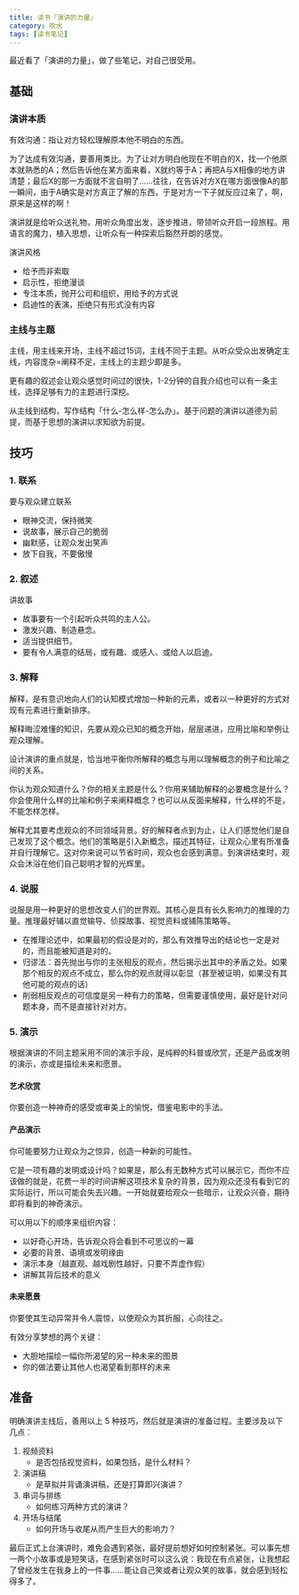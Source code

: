 ```yaml
---
title: 读书「演讲的力量」
category: 吹水
tags: [读书笔记]
---
```


最近看了「演讲的力量」，做了些笔记，对自己很受用。

<!-- more -->

## 基础

### 演讲本质

有效沟通：指让对方轻松理解原本他不明白的东西。

为了达成有效沟通，要善用类比。为了让对方明白他现在不明白的X，找一个他原本就熟悉的A；然后告诉他在某方面来看，X就约等于A；再把A与X相像的地方讲清楚；最后X的那一方面就不言自明了……往往，在告诉对方X在哪方面很像A的那一瞬间，由于A确实是对方真正了解的东西，于是对方一下子就反应过来了，啊，原来是这样的啊！

演讲就是给听众送礼物，用听众角度出发，逐步推进，带领听众开启一段旅程。用语言的魔力，植入思想，让听众有一种探索后豁然开朗的感觉。

演讲风格

- 给予而非索取
- 启示性，拒绝漫谈
- 专注本质，抛开公司和组织，用给予的方式说
- 启迪性的表演，拒绝只有形式没有内容

### 主线与主题

主线，用主线来开场，主线不超过15词，主线不同于主题。从听众受众出发确定主线，内容庞杂=阐释不足，主线上的主题少即是多。

更有趣的叙述会让观众感觉时间过的很快，1-2分钟的自我介绍也可以有一条主线，选择足够有力的主题进行深挖。

从主线到结构，写作结构「什么-怎么样-怎么办」。基于问题的演讲以道德为前提，而基于思想的演讲以求知欲为前提。



## 技巧

### 1. 联系

要与观众建立联系

- 眼神交流，保持微笑
- 说故事，展示自己的脆弱
- 幽默感，让观众发出笑声
- 放下自我，不要傲慢

### 2. 叙述

讲故事

- 故事要有一个引起听众共鸣的主人公。
- 激发兴趣、制造悬念。
- 适当提供细节。
- 要有令人满意的结局，或有趣、或感人、或给人以启迪。

### 3. 解释

解释，是有意识地向人们的认知模式增加一种新的元素，或者以一种更好的方式对现有元素进行重新排序。

解释晦涩难懂的知识，先要从观众已知的概念开始，层层递进，应用比喻和举例让观众理解。

设计演讲的重点就是，恰当地平衡你所解释的概念与用以理解概念的例子和比喻之间的关系。

你认为观众知道什么？你的相关主题是什么？你用来辅助解释的必要概念是什么？你会使用什么样的比喻和例子来阐释概念？也可以从反面来解释，什么样的不是，不能怎样怎样。

解释尤其要考虑观众的不同领域背景。好的解释者点到为止，让人们感觉他们是自己发现了这个概念。他们的策略是引入新概念，描述其特征，让观众心里有所准备并自行理解它。这对你来说可以节省时间，观众也会感到满意。到演讲结束时，观众会沐浴在他们自己聪明才智的光辉里。

### 4. 说服

说服是用一种更好的思想改变人们的世界观。其核心是具有长久影响力的推理的力量。推理最好辅以直觉输导、侦探故事、视觉资料或铺陈策略等。

- 在推理论述中，如果最初的假设是对的，那么有效推导出的结论也一定是对的，而且能被知道是对的。
- 归谬法：首先抛出与你的主张相反的观点，然后揭示出其中的矛盾之处。如果那个相反的观点不成立，那么你的观点就得以彰显（甚至被证明，如果没有其他可能的观点的话）
- 削弱相反观点的可信度是另一种有力的策略，但需要谨慎使用，最好是针对问题本身，而不是直接针对对方。

### 5. 演示

根据演讲的不同主题采用不同的演示手段，是纯粹的科普或欣赏，还是产品或发明的演示，亦或是描绘未来和愿景。

#### 艺术欣赏

你要创造一种神奇的感受或审美上的愉悦，借鉴电影中的手法。

#### 产品演示

你可能要努力让观众为之惊异，创造一种新的可能性。

它是一项有趣的发明或设计吗？如果是，那么有无数种方式可以展示它，而你不应该做的就是，花费一半的时间讲解这项技术复杂的背景，因为观众还没有看到它的实际运行，所以可能会失去兴趣。一开始就要给观众一些暗示，让观众兴奋，期待即将看到的神奇演示。

可以用以下的顺序来组织内容：

- 以好奇心开场，告诉观众将会看到不可思议的一幕
- 必要的背景、语境或发明缘由
- 演示本身（越直观、越戏剧性越好，只要不弄虚作假）
- 讲解其背后技术的意义

#### 未来愿景

你要使其生动异常并令人震惊，以使观众为其折服，心向往之。

有效分享梦想的两个关键：

- 大胆地描绘一幅你所渴望的另一种未来的图景
- 你的做法要让其他人也渴望看到那样的未来

## 准备

明确演讲主线后，善用以上 5 种技巧，然后就是演讲的准备过程。主要涉及以下几点：

1. 视频资料
   - 是否包括视觉资料，如果包括，是什么材料？
2. 演讲稿
   - 是草拟并背诵演讲稿，还是打算即兴演讲？
3. 串词与排练
   - 如何练习两种方式的演讲？
4. 开场与结尾
   - 如何开场与收尾从而产生巨大的影响力？

最后正式上台演讲时，难免会遇到紧张，最好提前想好如何控制紧张。可以事先想一两个小故事或是短笑话，在感到紧张时可以这么说：我现在有点紧张，让我想起了曾经发生在我身上的一件事……能让自己笑或者让观众笑的故事，就会感到轻松得多了。

